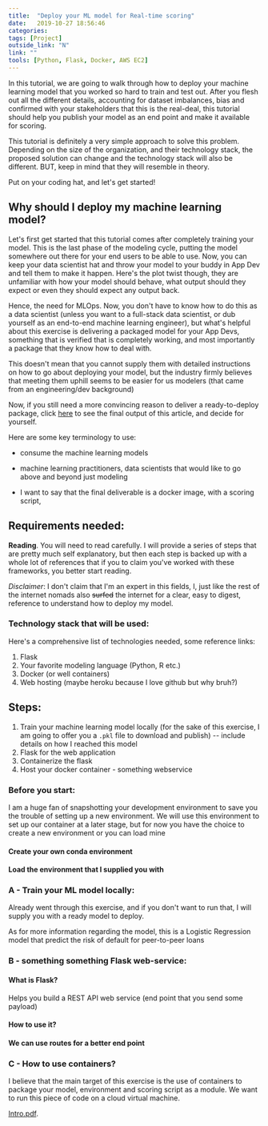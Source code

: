 ```yaml
---
title:  "Deploy your ML model for Real-time scoring"
date:   2019-10-27 18:56:46
categories:  
tags: [Project]
outside_link: "N"
link: ""
tools: [Python, Flask, Docker, AWS EC2]
---
```

In this tutorial, we are going to walk through how to deploy your machine learning 
model that you worked so hard to train and test out. After you flesh out all the 
different details, accounting for dataset imbalances, bias and confirmed with your
stakeholders that this is the real-deal, this tutorial should help you publish your 
model as an end point and make it available for scoring. 

This tutorial is definitely a very simple approach to solve this problem. 
Depending on the size of the organization, and their technology stack, the proposed
solution can change and the technology stack will also be different. BUT, keep in 
mind that they will resemble in theory. 

Put on your coding hat, and let's get started!

## Why should I deploy my machine learning model?

Let's first get started that this tutorial comes after completely training your
model. This is the last phase of the modeling cycle, putting the model somewhere
out there for your end users to be able to use. Now, you can keep your data scientist
hat and throw your model to your buddy in App Dev and tell them to make it happen. 
Here's the plot twist though, they are unfamiliar with how your model should behave, 
what output should they expect or even they should expect any output back. 

Hence, the need for MLOps. Now, you don't have to know how to do this as a data 
scientist (unless you want to a full-stack data scientist, or dub yourself as
an end-to-end machine learning engineer), but what's helpful about this exercise 
is delivering a packaged model for your App Devs, something that is verified that 
is completely working, and most importantly a package that they know how to deal with. 

This doesn't mean that you cannot supply them with detailed instructions on how 
to go about deploying your model, but the industry firmly believes that meeting 
them uphill seems to be easier for us modelers (that came from an engineering/dev
background)

Now, if you still need a more convincing reason to deliver a ready-to-deploy package, 
click [here]() to see the final output of this article, and decide for yourself. 

Here are some key terminology to use: 
- consume the machine learning models
- machine learning practitioners, data scientists that would like to go above and
beyond just modeling 


- I want to say that the final deliverable is a docker image, with a scoring 
script, 
## Requirements needed: 
**Reading**. You will need to read carefully. I will provide a series of steps
that are pretty much self explanatory, but then each step is backed up with a whole
lot of references that if you to claim you've worked with these frameworks, you 
better start reading. 

_Disclaimer_: I don't claim that I'm an expert in this fields, I, just like the rest
of the internet nomads also ~~surfed~~ the internet for a clear, easy to digest, 
reference to understand how to deploy my model.

### Technology stack that will be used: 

Here's a comprehensive list of technologies needed, some reference links: 
1. Flask
2. Your favorite modeling language (Python, R etc.)
3. Docker (or well containers)
4. Web hosting (maybe heroku because I love github but why bruh?)

## Steps: 
1. Train your machine learning model locally (for the sake of this exercise, 
I am going to offer you a `.pkl` file to download and publish) -- include details
on how I reached this model 
2. Flask for the web application 
3. Containerize the flask
4. Host your docker container - something webservice

### Before you start:
I am a huge fan of snapshotting your development environment to save you the 
trouble of setting up a new environment. We will use this environment to set up 
our container at a later stage, but for now you have the choice to create a new
environment or you can load mine 

#### Create your own conda environment


#### Load the environment that I supplied you with


### A - Train your ML model locally: 
Already went through this exercise, and if you don't want to run that, I will 
supply you with a ready model to deploy. 

As for more information regarding the model, this is a Logistic Regression model 
that predict the risk of default for peer-to-peer loans 

### B - something something Flask web-service: 

#### What is Flask? 

Helps you build a REST API web service (end point that you send some payload)

#### How to use it? 


#### We can use routes for a better end point 

### C - How to use containers? 
I believe that the main target of this exercise is the use of containers to 
package your model, environment and scoring script as a module. We want to run 
this piece of code on a cloud virtual machine. 


[Intro.pdf](http://jadhosn.github.io/projects/CSE575_FinalReport-SarcasmDetection.pdf).